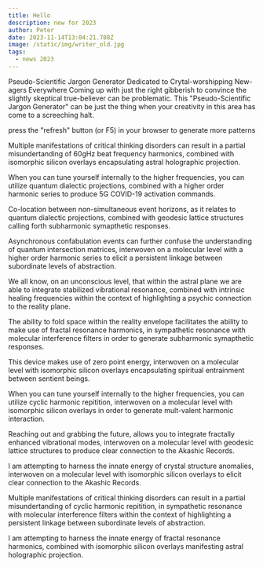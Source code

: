```yaml
---
title: Hello
description: new for 2023
author: Peter
date: 2023-11-14T13:04:21.708Z
image: /static/img/writer_old.jpg
tags:
  - news 2023
---
```

Pseudo-Scientific Jargon Generator
Dedicated to Crytal-worshipping New-agers Everywhere
Coming up with just the right gibberish to convince the slightly skeptical true-believer can be problematic. This "Pseudo-Scientific Jargon Generator" can be just the thing when your creativity in this area has come to a screeching halt.

press the "refresh" button (or F5)
in your browser to generate more patterns

Multiple manifestations of critical thinking disorders can result in a partial misundertanding of 60gHz beat frequency harmonics, combined with isomorphic silicon overlays encapsulating astral holographic projection.

When you can tune yourself internally to the higher frequencies, you can utilize quantum dialectic projections, combined with a higher order harmonic series to produce 5G COVID-19 activation commands.

Co-location between non-simultaneous event horizons, as it relates to quantum dialectic projections, combined with geodesic lattice structures calling forth subharmonic symapthetic responses.

Asynchronous confabulation events can further confuse the understanding of quantum intersection matrices, interwoven on a molecular level with a higher order harmonic series to elicit a persistent linkage between subordinate levels of abstraction.

We all know, on an unconscious level, that within the astral plane we are able to integrate stabilized vibrational resonance, combined with intrinsic healing frequencies within the context of highlighting a psychic connection to the reality plane.

The ability to fold space within the reality envelope facilitates the ability to make use of fractal resonance harmonics, in sympathetic resonance with molecular interference filters in order to generate subharmonic symapthetic responses.

This device makes use of zero point energy, interwoven on a molecular level with isomorphic silicon overlays encapsulating spiritual entrainment between sentient beings.

When you can tune yourself internally to the higher frequencies, you can utilize cyclic harmonic repitition, interwoven on a molecular level with isomorphic silicon overlays in order to generate mult-valent harmonic interaction.

Reaching out and grabbing the future, allows you to integrate fractally enhanced vibrational modes, interwoven on a molecular level with geodesic lattice structures to produce clear connection to the Akashic Records.

I am attempting to harness the innate energy of crystal structure anomalies, interwoven on a molecular level with isomorphic silicon overlays to elicit clear connection to the Akashic Records.

Multiple manifestations of critical thinking disorders can result in a partial misundertanding of cyclic harmonic repitition, in sympathetic resonance with molecular interference filters within the context of highlighting a persistent linkage between subordinate levels of abstraction.

I am attempting to harness the innate energy of fractal resonance harmonics, combined with isomorphic silicon overlays manifesting astral holographic projection.